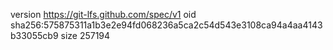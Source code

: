 version https://git-lfs.github.com/spec/v1
oid sha256:575875311a1b3e2e94fd068236a5ca2c54d543e3108ca94a4aa4143b33055cb9
size 257194
